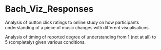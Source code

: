# Bach_Viz_Responses

Analysis of button click ratings to online study on how participants understanding of a piece of music changes with different visualisations.

Analysis of timing of reported degree of understanding from 1 (not at all) to 5 (completely) given various conditions.
